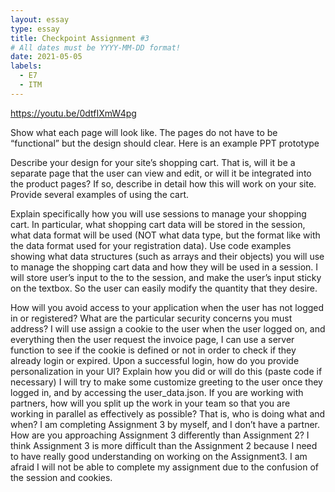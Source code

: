 ```yaml
---
layout: essay
type: essay
title: Checkpoint Assignment #3
# All dates must be YYYY-MM-DD format!
date: 2021-05-05
labels:
  - E7
  - ITM
---
```

https://youtu.be/0dtfIXmW4pg


Show what each page will look like. The pages do not have to be “functional” but the design should clear. Here is an example PPT prototype
	
Describe your design for your site’s shopping cart. That is, will it be a separate page that the user can view and edit, or will it be integrated into the product pages? If so, describe in detail how this will work on your site. Provide several examples of using the cart.


Explain specifically how you will use sessions to manage your shopping cart. In particular, what shopping cart data will be stored in the session, what data format will be used (NOT what data type, but the format like with the data format used for your registration data). Use code examples showing what data structures (such as arrays and their objects) you will use to manage the shopping cart data and how they will be used in a session.
I will store user’s input to the to the session, and make the user’s input sticky on the textbox. So the user can easily modify the quantity that they desire. 
	
How will you avoid access to your application when the user has not logged in or registered? What are the particular security concerns you must address?
I will use assign a cookie to the user when the user logged on, and everything then the user request the invoice page, I can use a server function to see if the cookie is defined or not in order to check if they already login or expired.
Upon a successful login, how do you provide personalization in your UI? Explain how you did or will do this (paste code if necessary)
I will try to make some customize greeting to the user once they logged in, and by accessing the user_data.json.
If you are working with partners, how will you split up the work in your team so that you are working in parallel as effectively as possible? That is, who is doing what and when?
I am completing Assignment 3 by myself, and I don’t have a partner.
How are you approaching Assignment 3 differently than Assignment 2?
I think Assignment 3 is more difficult than the Assignment 2 because I need to have really good understanding on working on the Assignment3. I am afraid I will not be able to complete my assignment due to the confusion of the session and cookies.
